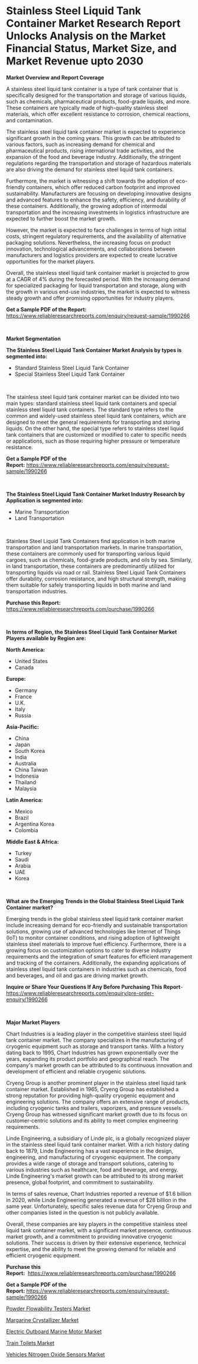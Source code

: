 <p><h1>Stainless Steel Liquid Tank Container Market Research Report Unlocks Analysis on the Market Financial Status, Market Size, and Market Revenue upto 2030</h1></p><p><strong>Market Overview and Report Coverage</strong></p>
<p><p>A stainless steel liquid tank container is a type of tank container that is specifically designed for the transportation and storage of various liquids, such as chemicals, pharmaceutical products, food-grade liquids, and more. These containers are typically made of high-quality stainless steel materials, which offer excellent resistance to corrosion, chemical reactions, and contamination.</p><p>The stainless steel liquid tank container market is expected to experience significant growth in the coming years. This growth can be attributed to various factors, such as increasing demand for chemical and pharmaceutical products, rising international trade activities, and the expansion of the food and beverage industry. Additionally, the stringent regulations regarding the transportation and storage of hazardous materials are also driving the demand for stainless steel liquid tank containers.</p><p>Furthermore, the market is witnessing a shift towards the adoption of eco-friendly containers, which offer reduced carbon footprint and improved sustainability. Manufacturers are focusing on developing innovative designs and advanced features to enhance the safety, efficiency, and durability of these containers. Additionally, the growing adoption of intermodal transportation and the increasing investments in logistics infrastructure are expected to further boost the market growth.</p><p>However, the market is expected to face challenges in terms of high initial costs, stringent regulatory requirements, and the availability of alternative packaging solutions. Nevertheless, the increasing focus on product innovation, technological advancements, and collaborations between manufacturers and logistics providers are expected to create lucrative opportunities for the market players.</p><p>Overall, the stainless steel liquid tank container market is projected to grow at a CAGR of 4% during the forecasted period. With the increasing demand for specialized packaging for liquid transportation and storage, along with the growth in various end-use industries, the market is expected to witness steady growth and offer promising opportunities for industry players.</p></p>
<p><strong>Get a Sample PDF of the Report:</strong> <a href="https://www.reliableresearchreports.com/enquiry/request-sample/1990266">https://www.reliableresearchreports.com/enquiry/request-sample/1990266</a></p>
<p>&nbsp;</p>
<p><strong>Market Segmentation</strong></p>
<p><strong>The Stainless Steel Liquid Tank Container Market Analysis by types is segmented into:</strong></p>
<p><ul><li>Standard Stainless Steel Liquid Tank Container</li><li>Special Stainless Steel Liquid Tank Container</li></ul></p>
<p>&nbsp;</p>
<p><p>The stainless steel liquid tank container market can be divided into two main types: standard stainless steel liquid tank containers and special stainless steel liquid tank containers. The standard type refers to the common and widely-used stainless steel liquid tank containers, which are designed to meet the general requirements for transporting and storing liquids. On the other hand, the special type refers to stainless steel liquid tank containers that are customized or modified to cater to specific needs or applications, such as those requiring higher pressure or temperature resistance.</p></p>
<p><strong>Get a Sample PDF of the Report:</strong>&nbsp;<a href="https://www.reliableresearchreports.com/enquiry/request-sample/1990266">https://www.reliableresearchreports.com/enquiry/request-sample/1990266</a></p>
<p>&nbsp;</p>
<p><strong>The Stainless Steel Liquid Tank Container Market Industry Research by Application is segmented into:</strong></p>
<p><ul><li>Marine Transportation</li><li>Land Transportation</li></ul></p>
<p>&nbsp;</p>
<p><p>Stainless Steel Liquid Tank Containers find application in both marine transportation and land transportation markets. In marine transportation, these containers are commonly used for transporting various liquid cargoes, such as chemicals, food-grade products, and oils by sea. Similarly, in land transportation, these containers are predominantly utilized for transporting liquids via road or rail. Stainless Steel Liquid Tank Containers offer durability, corrosion resistance, and high structural strength, making them suitable for safely transporting liquids in both marine and land transportation industries.</p></p>
<p><strong>Purchase this Report:</strong>&nbsp; <a href="https://www.reliableresearchreports.com/purchase/1990266">https://www.reliableresearchreports.com/purchase/1990266</a></p>
<p>&nbsp;</p>
<p><strong>In terms of Region, the Stainless Steel Liquid Tank Container Market Players available by Region are:</strong></p>
<p>
    <p> <strong> North America: </strong>
        <ul>
            <li>United States</li>
            <li>Canada</li>
        </ul>
        </p> 
    <p> <strong> Europe: </strong>
        <ul>
            <li>Germany</li>
            <li>France</li>
            <li>U.K.</li>
            <li>Italy</li>
            <li>Russia</li>
        </ul>
        </p> 
    <p> <strong> Asia-Pacific: </strong>
        <ul>
            <li>China</li>
            <li>Japan</li>
            <li>South Korea</li>
            <li>India</li>
            <li>Australia</li>
            <li>China Taiwan</li>
            <li>Indonesia</li>
            <li>Thailand</li>
            <li>Malaysia</li>
        </ul>
        </p> 
    <p> <strong> Latin America: </strong>
        <ul>
            <li>Mexico</li>
            <li>Brazil</li>
            <li>Argentina Korea</li>
            <li>Colombia</li>
        </ul>
        </p> 
    <p> <strong> Middle East & Africa: </strong>
        <ul>
            <li>Turkey</li>
            <li>Saudi</li>
            <li>Arabia</li>
            <li>UAE</li>
            <li>Korea</li>
        </ul>
    </p>
    </p>
<p>&nbsp;</p>
<p><strong>What are the Emerging Trends in the Global Stainless Steel Liquid Tank Container market?</strong></p>
<p><p>Emerging trends in the global stainless steel liquid tank container market include increasing demand for eco-friendly and sustainable transportation solutions, growing use of advanced technologies like Internet of Things (IoT) to monitor container conditions, and rising adoption of lightweight stainless steel materials to improve fuel efficiency. Furthermore, there is a growing focus on customization options to cater to diverse industry requirements and the integration of smart features for efficient management and tracking of the containers. Additionally, the expanding applications of stainless steel liquid tank containers in industries such as chemicals, food and beverages, and oil and gas are driving market growth.</p></p>
<p><strong>Inquire or Share Your Questions If Any Before Purchasing This Report</strong>- <a href="https://www.reliableresearchreports.com/enquiry/pre-order-enquiry/1990266">https://www.reliableresearchreports.com/enquiry/pre-order-enquiry/1990266</a></p>
<p>&nbsp;</p>
<p><strong>Major Market Players</strong></p>
<p><p>Chart Industries is a leading player in the competitive stainless steel liquid tank container market. The company specializes in the manufacturing of cryogenic equipment such as storage and transport tanks. With a history dating back to 1995, Chart Industries has grown exponentially over the years, expanding its product portfolio and geographical reach. The company's market growth can be attributed to its continuous innovation and development of efficient and reliable cryogenic solutions.</p><p>Cryeng Group is another prominent player in the stainless steel liquid tank container market. Established in 1965, Cryeng Group has established a strong reputation for providing high-quality cryogenic equipment and engineering solutions. The company offers an extensive range of products, including cryogenic tanks and trailers, vaporizers, and pressure vessels. Cryeng Group has witnessed significant market growth due to its focus on customer-centric solutions and its ability to meet complex engineering requirements.</p><p>Linde Engineering, a subsidiary of Linde plc, is a globally recognized player in the stainless steel liquid tank container market. With a rich history dating back to 1879, Linde Engineering has a vast experience in the design, engineering, and manufacturing of cryogenic equipment. The company provides a wide range of storage and transport solutions, catering to various industries such as healthcare, food and beverage, and energy. Linde Engineering's market growth can be attributed to its strong market presence, global footprint, and commitment to sustainability.</p><p>In terms of sales revenue, Chart Industries reported a revenue of $1.6 billion in 2020, while Linde Engineering generated a revenue of $28 billion in the same year. Unfortunately, specific sales revenue data for Cryeng Group and other companies listed in the question is not publicly available.</p><p>Overall, these companies are key players in the competitive stainless steel liquid tank container market, with a significant market presence, continuous market growth, and a commitment to providing innovative cryogenic solutions. Their success is driven by their extensive experience, technical expertise, and the ability to meet the growing demand for reliable and efficient cryogenic equipment.</p></p>
<p><strong>Purchase this Report:</strong>&nbsp;&nbsp;<a href="https://www.reliableresearchreports.com/purchase/1990266">https://www.reliableresearchreports.com/purchase/1990266</a></p>
<p></p>
<p><strong>Get a Sample PDF of the Report:</strong>&nbsp;<a href="https://www.reliableresearchreports.com/enquiry/request-sample/1990266">https://www.reliableresearchreports.com/enquiry/request-sample/1990266</a></p>
<p><p><a href="https://www.linkedin.com/pulse/powder-flowability-testers-market-challenges-opportunities-pb3we/">Powder Flowability Testers Market</a></p><p><a href="https://www.linkedin.com/pulse/margarine-crystallizer-market-research-report-provides-xtj4e/">Margarine Crystallizer Market</a></p><p><a href="https://github.com/jonneygiverf/Market-Research-Report-List-1/blob/main/electric-outboard-marine-motor-market.md">Electric Outboard Marine Motor Market</a></p><p><a href="https://medium.com/@pauladams6h/train-toilets-market-analysis-and-sze-forecasted-for-period-from-2023-to-2030-c900598ce93d">Train Toilets Market</a></p><p><a href="https://github.com/dziulagalemab/Market-Research-Report-List-1/blob/main/vehicles-nitrogen-oxide-sensors-market.md">Vehicles Nitrogen Oxide Sensors Market</a></p></p>